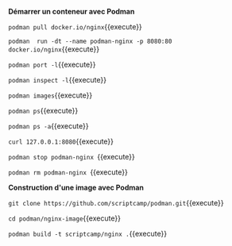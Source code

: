 
**Démarrer un conteneur avec Podman**


`podman pull docker.io/nginx`{{execute}}

`podman  run -dt --name podman-nginx -p 8080:80 docker.io/nginx`{{execute}}

`podman port -l`{{execute}}

`podman inspect -l`{{execute}}

`podman images`{{execute}}

`podman ps`{{execute}}

`podman ps -a`{{execute}}

`curl 127.0.0.1:8080`{{execute}}

`podman stop podman-nginx `{{execute}}

`podman rm podman-nginx `{{execute}}


**Construction d'une image avec Podman**


`git clone https://github.com/scriptcamp/podman.git`{{execute}}

`cd podman/nginx-image`{{execute}}

`podman build -t scriptcamp/nginx .`{{execute}}

